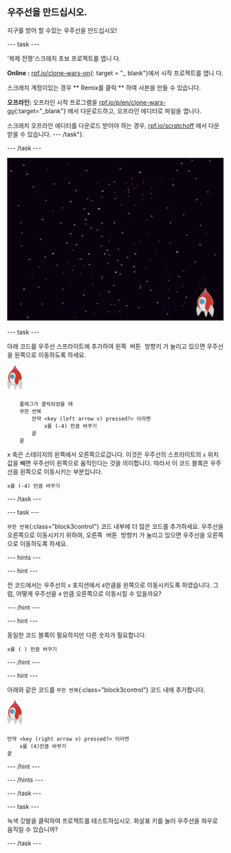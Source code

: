 ## 우주선을 만드십시오.

지구를 방어 할 수있는 우주선을 만드십시오!

\--- task \---

'복제 전쟁'스크래치 초보 프로젝트를 엽니 다.

**Online :** [rpf.io/clone-wars-on](http://rpf.io/clone-wars-on){: target = "_ blank"}에서 시작 프로젝트를 엽니 다.

스크래치 계정이있는 경우 ** Remix를 클릭 ** 하여 사본을 만들 수 있습니다.

**오프라인:** 오프라인 시작 프로그램을 [rpf.io/p/en/clone-wars-go](http://rpf.io/p/en/clone-wars-go){:target="_blank"} 에서 다운로드하고, 오프라인 에디터로 파일을 엽니다.

스크래치 오프라인 에디터를 다운로드 받아야 하는 경우, [rpf.io/scratchoff](https://rpf.io/scratchoff) 에서 다운 받을 수 있습니다. \--- /task"}.

\--- /task \---

![스타터 프로젝트](images/starter-project.png)

\--- task \---

아래 코드를 우주선 스프라이트에 추가하여 <kbd>왼쪽 버튼 방향키</kbd> 가 눌리고 있으면 우주선을 왼쪽으로 이동하도록 하세요.

![로켓 스프라이트](images/rocket-sprite.png)

```blocks3
    플래그가 클릭되었을 때
    무한 반복
        만약 <key (left arrow v) pressed?> 이라면
            x를 (-4) 만큼 바꾸기
        끝
    끝
```

x 축은 스테이지의 왼쪽에서 오른쪽으로갑니다. 이것은 우주선의 스프라이트의 `x` 위치 값을 빼면 우주선이 왼쪽으로 움직인다는 것을 의미합니다. 따라서 이 코드 블록은 우주선을 왼쪽으로 이동시키는 부분입니다.

```blocks3
x를 (-4) 만큼 바꾸기
```

\--- /task \---

\--- task \---

`무한 반복`{:class="block3control"} 코드 내부에 더 많은 코드를 추가하세요. 우주선을 오른쪽으로 이동시키기 위하여, <kbd>오른쪽 버튼 방향키</kbd> 가 눌리고 있으면 우주선을 오른쪽으로 이동하도록 하세요.

\--- hints \---

\--- hint \---

전 코드에서는 우주선의 `x` 포지션에서 `4`만큼을 왼쪽으로 이동시키도록 하였습니다. 그럼, 어떻게 우주선을 `4` 만큼 오른쪽으로 이동시킬 수 있을까요?

\--- /hint \---

\--- hint \---

동일한 코드 블록이 필요하지만 다른 숫자가 필요합니다.

```blocks3
x를 ( ) 만큼 바꾸기
```

\--- /hint \---

\--- hint \---

아래와 같은 코드를 `무한 반복`{:class="block3control"} 코드 내에 추가합니다.

![로켓 스프라이트](images/rocket-sprite.png)

```blocks3
만약 <key (right arrow v) pressed?> 이라면
    x를 (4)만큼 바꾸기
끝
```

\--- /hint \---

\--- /hints \---

\--- /task \---

\--- task \---

녹색 깃발을 클릭하여 프로젝트를 테스트하십시오. 화살표 키를 눌러 우주선을 좌우로 움직일 수 있습니까?

\--- /task \---